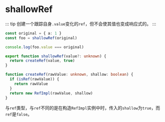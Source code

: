 # shallowRef

::: tip
创建一个跟踪自身`.value`变化的`ref`，但不会使其值也变成响应式的。
:::

```ts
const original = { a: 1 }
const foo = shallowRef(original)

console.log(foo.value === original)
```

```ts
export function shallowRef(value?: unknown) {
  return createRef(value, true)
}

function createRef(rawValue: unknown, shallow: boolean) {
  if (isRef(rawValue)) {
    return rawValue
  }
  return new RefImpl(rawValue, shallow)
}
```

与`ref`类型，与`ref`不同的是在构造`RefImpl`实例中时，传入的`shallow`为`true`，而`ref`是`false`。
